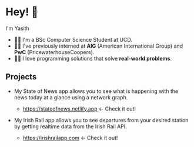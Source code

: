# Hey! 👋

<!--
**YazAtth/YazAtth** is a ✨ _special_ ✨ repository because its `README.md` (this file) appears on your GitHub profile.

Here are some ideas to get you started:

- 🔭 I’m currently working on ...
- 🌱 I’m currently learning ...
- 👯 I’m looking to collaborate on ...
- 🤔 I’m looking for help with ...
- 💬 Ask me about ...
- 📫 How to reach me: ...
- 😄 Pronouns: ...
- ⚡ Fun fact: ...
-->


I'm Yasith
- 👨‍🎓 I'm a BSc Computer Science Student at UCD.
- 👨‍💼 I've previously interned at **AIG** (American International Group) and **PwC** (PricewaterhouseCoopers).
- 👨‍💻 I love programming solutions that solve **real-world problems**.

## Projects
- My State of News app allows you to see what is happening with the news today at a glance using a network graph.
  - https://stateofnews.netlify.app  &larr; Check it out!
    
- My Irish Rail app allows you to see departures from your desired station by getting realtime data from the Irish Rail API.
  - https://irishrailapp.com &larr; Check it out!
